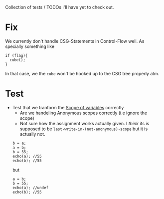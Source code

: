 Collection of  tests / TODOs I'll have yet to check out.

# Fix

We currently don't handle CSG-Statements in Control-Flow well. As specially something like
```openscad
if (flag){
  cube();
}
```

In that case, we the `cube` won't be hooked up to the CSG tree properly atm.

# Test
- Test that we tranform the [Scope of variables](https://en.wikibooks.org/wiki/OpenSCAD_User_Manual/General#Scope_of_variables) correctly
  - Are we handeling Anonymous scopes correctly (i.e ignore the scope)
  - Not sure how the assignment works actually given. I _think_ its is supposed to be `last-write-in-(not-anonymous)-scope` but it is actually not.
  ```openscad
  b = a;
  a = b;
  b = 55;
  echo(a); //55
  echo(b); //55
  ```
  but
  ```openscad
  a = b;
  b = 55;
  echo(a); //undef
  echo(b); //55
  ```
